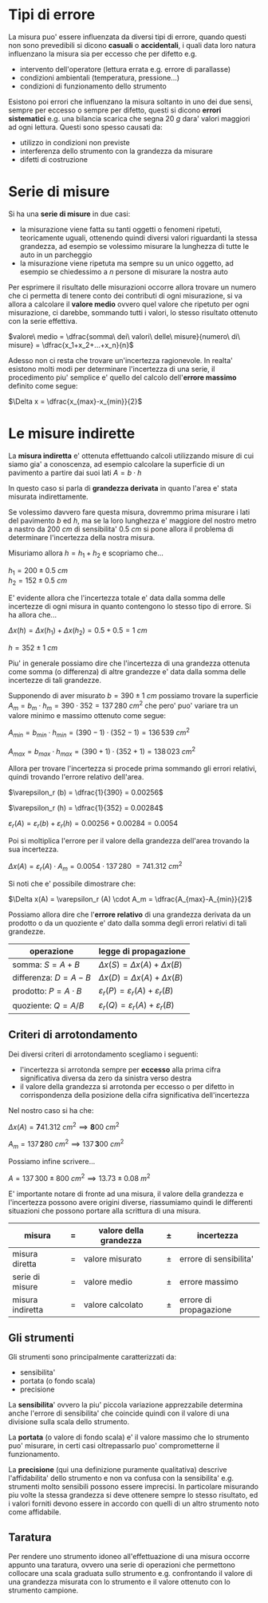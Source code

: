 # Tipi di errore  

La misura puo' essere influenzata da diversi tipi di errore, quando questi non sono prevedibili si dicono **casuali** o **accidentali**, i quali data loro natura influenzano la misura sia per eccesso che per difetto e.g.

* intervento dell'operatore (lettura errata e.g. errore di parallasse)
* condizioni ambientali (temperatura, pressione...)
* condizioni di funzionamento dello strumento

Esistono poi errori che influenzano la misura soltanto in uno dei due sensi, sempre per eccesso o sempre per difetto, questi si dicono **errori sistematici** e.g. una bilancia scarica che segna $20\ g$ dara' valori maggiori ad ogni lettura. Questi sono spesso causati da:  

* utilizzo in condizioni non previste
* interferenza dello strumento con la grandezza da misurare
* difetti di costruzione

# Serie di misure  

Si ha una **serie di misure** in due casi:  

* la misurazione viene fatta su tanti oggetti o fenomeni ripetuti, teoricamente uguali, ottenendo quindi diversi valori riguardanti la stessa grandezza, ad esempio se volessimo misurare la lunghezza di tutte le auto in un parcheggio
* la misurazione viene ripetuta ma sempre su un unico oggetto, ad esempio se chiedessimo a $n$ persone di misurare la nostra auto

Per esprimere il risultato delle misurazioni occorre allora trovare un numero che ci permetta di tenere conto dei contributi di ogni misurazione, si va allora a calcolare il **valore medio** ovvero quel valore che ripetuto per ogni misurazione, ci darebbe, sommando tutti i valori, lo stesso risultato ottenuto con la serie effettiva.  

$valore\ medio = \dfrac{somma\ dei\ valori\ delle\ misure}{numero\ di\ misure} = \dfrac{x_1+x_2+...+x_n}{n}$  

Adesso non ci resta che trovare un'incertezza ragionevole. In realta' esistono molti modi per determinare l'incertezza di una serie, il procedimento piu' semplice e' quello del calcolo dell'**errore massimo** definito come segue:  

$\Delta x = \dfrac{x_{max}-x_{min}}{2}$  

# Le misure indirette  

La **misura indiretta** e' ottenuta effettuando calcoli utilizzando misure di cui siamo gia' a conoscenza, ad esempio calcolare la superficie di un pavimento a partire dai suoi lati $A = b \cdot h$  

In questo caso si parla di **grandezza derivata** in quanto l'area e' stata misurata indirettamente.  

Se volessimo davvero fare questa misura, dovremmo prima misurare i lati del pavimento $b$ ed $h$, ma se la loro lunghezza e' maggiore del nostro metro a nastro da $200\ cm$ di sensibilita' $0.5\ cm$ si pone allora il problema di determinare l'incertezza della nostra misura.  

Misuriamo allora $h = h_1 + h_2$ e scopriamo che...  

$h_1 = 200\pm 0.5\ cm$  
$h_2 = 152\pm 0.5\ cm$  

E' evidente allora che l'incertezza totale e' data dalla somma delle incertezze di ogni misura in quanto contengono lo stesso tipo di errore. Si ha allora che...  

$\Delta x(h) = \Delta x(h_1) + \Delta x(h_2) = 0.5 + 0.5 = 1\ cm$  

$h = 352\pm 1\ cm$  

Piu' in generale possiamo dire che l'incertezza di una grandezza ottenuta come somma (o differenza) di altre grandezze e' data dalla somma delle incertezze di tali grandezze.  

Supponendo di aver misurato $b = 390\pm 1\ cm$ possiamo trovare la superficie $A_m = b_m \cdot h_m = 390 \cdot 352 = 137\,280\ cm^2$ che pero' puo' variare tra un valore minimo e massimo ottenuto come segue:  

$A_{min} = b_{min} \cdot h_{min} = (390 - 1) \cdot (352-1)= 136\,539\ cm^2$  

$A_{max} = b_{max} \cdot h_{max} = (390 + 1) \cdot (352+1) = 138\,023\ cm^2$  

Allora per trovare l'incertezza si procede prima sommando gli errori relativi, quindi trovando l'errore relativo dell'area.  

$\varepsilon_r (b) = \dfrac{1}{390} = 0.00256$  

$\varepsilon_r (h) = \dfrac{1}{352} = 0.00284$  

$\varepsilon_r (A) = \varepsilon_r (b) + \varepsilon_r (h) = 0.00256 + 0.00284 = 0.0054$  

Poi si moltiplica l'errore per il valore della grandezza dell'area trovando la sua incertezza.  

$\Delta x(A) = \varepsilon_r (A) \cdot A_m = 0.0054 \cdot 137\,280\ = 741.312\ cm^2$  

Si noti che e' possibile dimostrare che:  

$\Delta x(A) = \varepsilon_r (A) \cdot A_m = \dfrac{A_{max}-A_{min}}{2}$  

Possiamo allora dire che l'**errore relativo** di una grandezza derivata da un prodotto o da un quoziente e' dato dalla somma degli errori relativi di tali grandezze.  

| operazione                | legge di propagazione                                    |
| ------------------------- | -------------------------------------------------------- |
| somma: $S = A + B$        | $\Delta x(S) = \Delta x(A) + \Delta x(B)$                |
| differenza: $D = A - B$   | $\Delta x(D) = \Delta x(A) + \Delta x(B)$                |
| prodotto: $P = A \cdot B$ | $\varepsilon_r(P) = \varepsilon_r(A) + \varepsilon_r(B)$ |
| quoziente: $Q = A/B$      | $\varepsilon_r(Q) = \varepsilon_r(A) + \varepsilon_r(B)$ |

## Criteri di arrotondamento  

Dei diversi criteri di arrotondamento scegliamo i seguenti:  

* l'incertezza si arrotonda sempre per **eccesso** alla prima cifra significativa diversa da zero da sinistra verso destra
*  il valore della grandezza si arrotonda per eccesso o per difetto in corrispondenza della posizione della cifra significativa dell'incertezza

Nel nostro caso si ha che:  

$\Delta x(A) = \bm{7}41.312\ cm^2 \implies \bm{8}00\ cm^2$  

$A_m = 137\,\bm{2}80\ cm^2 \implies 137\,\bm{3}00\ cm^2$  

Possiamo infine scrivere...  

$A = 137\,300\pm 800\ cm^2 \implies 13.73\pm 0.08\ m^2$  

E' importante notare di fronte ad una misura, il valore della grandezza e l'incertezza possono avere origini diverse, riassumiamo quindi le differenti situazioni che possono portare alla scrittura di una misura.  

| misura           | =   | valore della grandezza | $\pm$ | incertezza             |
| ---------------- | --- | ---------------------- | ----- | ---------------------- |
| misura diretta   | =   | valore misurato        | $\pm$ | errore di sensibilita' |
| serie di misure  | =   | valore medio           | $\pm$ | errore massimo         |
| misura indiretta | =   | valore calcolato       | $\pm$ | errore di propagazione |

## Gli strumenti  

Gli strumenti sono principalmente caratterizzati da:  

* sensibilita'
* portata (o fondo scala)
* precisione

La **sensibilita**' ovvero la piu' piccola variazione apprezzabile determina anche l'errore di sensibilita' che coincide quindi con il valore di una divisione sulla scala dello strumento.  

La **portata** (o valore di fondo scala) e' il valore massimo che lo strumento puo' misurare, in certi casi oltrepassarlo puo' comprometterne il funzionamento.  

La **precisione** (qui una definizione puramente qualitativa) descrive l'affidabilita' dello strumento e non va confusa con la sensibilita' e.g. strumenti molto sensibili possono essere imprecisi. In particolare misurando piu volte la stessa grandezza si deve ottenere sempre lo stesso risultato, ed i valori forniti devono essere in accordo con quelli di un altro strumento noto come affidabile.  

## Taratura  

Per rendere uno strumento idoneo all'effettuazione di una misura occorre appunto una taratura, ovvero una serie di operazioni che permettono collocare una scala graduata sullo strumento e.g. confrontando il valore di una grandezza misurata con lo strumento e il valore ottenuto con lo strumento campione.